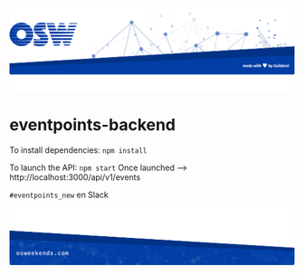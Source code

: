 ![header](https://github.com/OSWeekends/agile-project-template/raw/master/other/img/OSW-project-GitHub-template-header.jpg)

# eventpoints-backend

To install dependencies: `npm install`

To launch the API: `npm start`
Once launched --> http://localhost:3000/api/v1/events

`#eventpoints_new` en Slack


![footer](https://github.com/OSWeekends/agile-project-template/raw/master/other/img/OSW-project-GitHub-template-footer.jpg)

